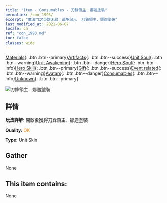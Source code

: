 ```yaml
---
title: "Item - Consumables - 刀鋒領主．娜迦塗裝"
permalink: /con_1993/
excerpt: "魔法门之英雄无敌：战争纪元  刀鋒領主．娜迦塗裝"
last_modified_at: 2021-06-07
locale: cn
ref: "con_1993.md"
toc: false
classes: wide
---
```

 [Materials](/ItemsCN/){: .btn .btn--primary}[Artifacts](/ItemsCN/Artifacts/){: .btn .btn--success}[Unit Soul](/ItemsCN/UnitSoul/){: .btn .btn--warning}[Unit Awakening](/ItemsCN/UnitAwakening/){: .btn .btn--danger}[Hero Soul](/ItemsCN/HeroSoul/){: .btn .btn--info}[Hero Skill](/ItemsCN/HeroSkill/){: .btn .btn--primary}[Gift](/ItemsCN/Gift/){: .btn .btn--success}[Event related](/ItemsCN/Events/){: .btn .btn--warning}[Avatars](/ItemsCN/Avatars/){: .btn .btn--danger}[Consumables](/ItemsCN/Consumables/){: .btn .btn--info}[Unknown](/ItemsCN/Unknown/){: .btn .btn--primary}

 ![刀鋒領主．娜迦塗裝](/images/u/ti_najia.jpg)

## 詳情
 **玩法詳解:** 開啟後獲得刀鋒領主．娜迦塗裝

 **Quality:** <span style="color: #FF8C00">OK</span>

 **Type:** Unit Skin

## Gather

  None

## This item contains:

  None

